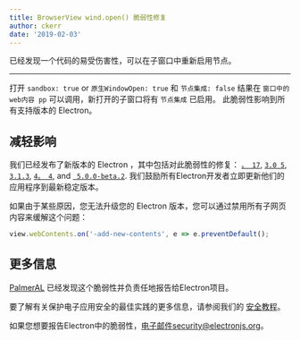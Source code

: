 ```yaml
---
title: BrowserView wind.open() 脆弱性修复
author: ckerr
date: '2019-02-03'
---
```


已经发现一个代码的易受伤害性，可以在子窗口中重新启用节点。

---

打开 `sandbox: true` or `原生WindowOpen: true` 和 `节点集成: false` 结果在 `窗口中的 web内容 pp` 可以调用，新打开的子窗口将有 `节点集成` 已启用。 此脆弱性影响到所有支持版本的 Electron。

## 减轻影响

我们已经发布了新版本的 Electron ，其中包括对此脆弱性的修复： [`。 17`](https://github.com/electron/electron/releases/tag/v2.0.17), [`3.0 5`](https://github.com/electron/electron/releases/tag/v3.0.15), [`3.1.3`](https://github.com/electron/electron/releases/tag/v3.1.3), [`4。 4`](https://github.com/electron/electron/releases/tag/v4.0.4), and [` 5.0.0-beta.2`](https://github.com/electron/electron/releases/tag/v5.0.0-beta.2). 我们鼓励所有Electron开发者立即更新他们的应用程序到最新稳定版本。

如果由于某些原因，您无法升级您的 Electron 版本，您可以通过禁用所有子网页内容来缓解这个问题：

```javascript
view.webContents.on('-add-new-contents', e => e.preventDefault();
```

## 更多信息

[PalmerAL](https://github.com/PalmerAL) 已经发现这个脆弱性并负责任地报告给Electron项目。

要了解有关保护电子应用安全的最佳实践的更多信息，请参阅我们的 [安全教程][]。

如果您想要报告Electron中的脆弱性，电子邮件security@electronjs.org。

[安全教程]: https://electronjs.org/docs/tutorial/security
